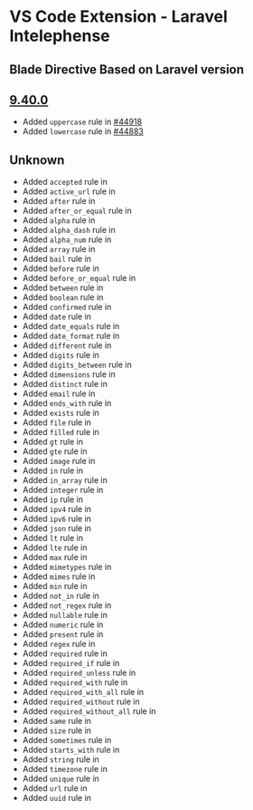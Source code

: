 # VS Code Extension - Laravel Intelephense

## Blade Directive Based on Laravel version

## [9.40.0](https://github.com/laravel/framework/releases/tag/v9.40.0)

-   Added `uppercase` rule in [#44918](https://github.com/laravel/framework/pull/44918)
-   Added `lowercase` rule in [#44883](https://github.com/laravel/framework/pull/44883)

## Unknown

-   Added `accepted` rule in
-   Added `active_url` rule in
-   Added `after` rule in
-   Added `after_or_equal` rule in
-   Added `alpha` rule in
-   Added `alpha_dash` rule in
-   Added `alpha_num` rule in
-   Added `array` rule in
-   Added `bail` rule in
-   Added `before` rule in
-   Added `before_or_equal` rule in
-   Added `between` rule in
-   Added `boolean` rule in
-   Added `confirmed` rule in
-   Added `date` rule in
-   Added `date_equals` rule in
-   Added `date_format` rule in
-   Added `different` rule in
-   Added `digits` rule in
-   Added `digits_between` rule in
-   Added `dimensions` rule in
-   Added `distinct` rule in
-   Added `email` rule in
-   Added `ends_with` rule in
-   Added `exists` rule in
-   Added `file` rule in
-   Added `filled` rule in
-   Added `gt` rule in
-   Added `gte` rule in
-   Added `image` rule in
-   Added `in` rule in
-   Added `in_array` rule in
-   Added `integer` rule in
-   Added `ip` rule in
-   Added `ipv4` rule in
-   Added `ipv6` rule in
-   Added `json` rule in
-   Added `lt` rule in
-   Added `lte` rule in
-   Added `max` rule in
-   Added `mimetypes` rule in
-   Added `mimes` rule in
-   Added `min` rule in
-   Added `not_in` rule in
-   Added `not_regex` rule in
-   Added `nullable` rule in
-   Added `numeric` rule in
-   Added `present` rule in
-   Added `regex` rule in
-   Added `required` rule in
-   Added `required_if` rule in
-   Added `required_unless` rule in
-   Added `required_with` rule in
-   Added `required_with_all` rule in
-   Added `required_without` rule in
-   Added `required_without_all` rule in
-   Added `same` rule in
-   Added `size` rule in
-   Added `sometimes` rule in
-   Added `starts_with` rule in
-   Added `string` rule in
-   Added `timezone` rule in
-   Added `unique` rule in
-   Added `url` rule in
-   Added `uuid` rule in

